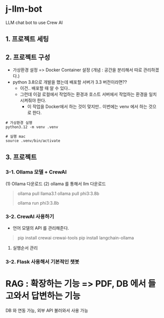 # j-llm-bot

LLM chat bot to use Crew AI

## 1. 프로젝트 세팅

## 2. 프로젝트 구성

- 가상환경 설정 => Docker Container 설정 (개념 : 공간을 분리해서 따로 관리하겠다.)
- python 3.8으로 개발을 했는데 배포할 서버가 3.3 버전이라면??
  - 이건.. 배포할 때 알 수 있다..
  - 그런데 이걸 로컬에서 작업하는 환경과 호스트 서버에서 작업하는 환경을 일치시켜줘야 한다.
    - 이 작업을 Docker에서 하는 것이 맞지만.. 이번에는 venv 에서 하는 것으로 한다.

```terminal
# 가상환경 실행
python3.12 -m venv .venv

# 실행 mac
source .venv/bin/activate
```

## 3. 프로젝트

### 3-1. Ollama 모델 + CrewAI

(1) Ollama 다운로드
(2) ollama 를 통해서 llm 다운로드

> ollama pull llama3.1
> ollama pull phi3:3.8b
>
> ollama run phi3:3.8b

### 3-2. CrewAI 사용하기

- 언어 모델의 API 를 관리해준다.

> pip install crewai crewai-tools
> pip install langchain-ollama

1. 실행순서 관리

### 3-2. Flask 사용해서 기본적인 챗봇

# RAG : 확장하는 기능 => PDF, DB 에서 들고와서 답변하는 기능

DB 와 연동 가능, 외부 API 불러와서 사용 가능
